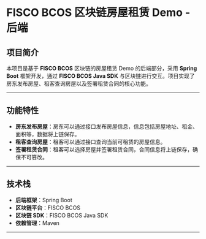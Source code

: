 # FISCO BCOS 区块链房屋租赁 Demo - 后端

## 项目简介

本项目是基于 **FISCO BCOS** 区块链的房屋租赁 Demo 的后端部分，采用 **Spring Boot** 框架开发，通过 **FISCO BCOS Java SDK** 与区块链进行交互。项目实现了房东发布房屋、租客查询房屋以及签署租赁合同的核心功能。

---

## 功能特性

- **房东发布房屋**：房东可以通过接口发布房屋信息，信息包括房屋地址、租金、面积等，数据将上链保存。
- **租客查询房屋**：租客可以通过接口查询当前可租赁的房屋信息。
- **签署租赁合同**：租客可以选择房屋并签署租赁合同，合同信息将上链保存，确保不可篡改。

---

## 技术栈

- **后端框架**：Spring Boot
- **区块链平台**：FISCO BCOS
- **区块链 SDK**：FISCO BCOS Java SDK
- **依赖管理**：Maven

---
